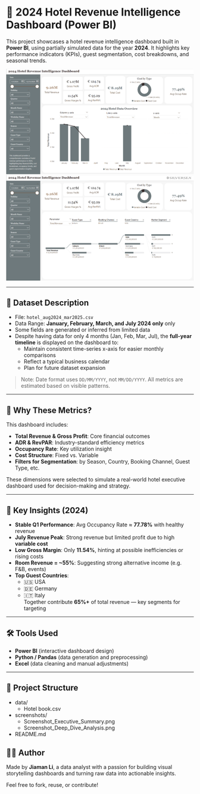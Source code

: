 # 🏨 2024 Hotel Revenue Intelligence Dashboard (Power BI)

This project showcases a hotel revenue intelligence dashboard built in **Power BI**, using partially simulated data for the year **2024**. It highlights key performance indicators (KPIs), guest segmentation, cost breakdowns, and seasonal trends.

![Dashboard Overview](./Screenshot_Executive_Summary.png)
![Hotel Data Overview](./Screenshot_Deep_Dive_Analysis.png)

---

## 🧩 Dataset Description

- File: `hotel_aug2024_mar2025.csv`
- Data Range: **January, February, March, and July 2024 only** only
- Some fields are generated or inferred from limited data
- Despite having data for only 4 months (Jan, Feb, Mar, Jul), the **full-year timeline** is displayed on the dashboard to:
  - Maintain consistent time-series x-axis for easier monthly comparisons
  - Reflect a typical business calendar
  - Plan for future dataset expansion

> Note: Date format uses `DD/MM/YYYY`, not `MM/DD/YYYY`. All metrics are estimated based on visible patterns.

---

## 🎯 Why These Metrics?

This dashboard includes:
- **Total Revenue & Gross Profit**: Core financial outcomes
- **ADR & RevPAR**: Industry-standard efficiency metrics
- **Occupancy Rate**: Key utilization insight
- **Cost Structure**: Fixed vs. Variable
- **Filters for Segmentation**: by Season, Country, Booking Channel, Guest Type, etc.

These dimensions were selected to simulate a real-world hotel executive dashboard used for decision-making and strategy.

---

## 📌 Key Insights (2024)

- **Stable Q1 Performance**: Avg Occupancy Rate ≈ **77.78%** with healthy revenue
- **July Revenue Peak**: Strong revenue but limited profit due to high **variable cost**
- **Low Gross Margin**: Only **11.54%**, hinting at possible inefficiencies or rising costs
- **Room Revenue = ~55%**: Suggesting strong alternative income (e.g. F&B, events)
- **Top Guest Countries**:
  - 🇺🇸 USA
  - 🇩🇪 Germany
  - 🇮🇹 Italy  
  Together contribute **65%+** of total revenue — key segments for targeting

---

## 🛠️ Tools Used

- **Power BI** (interactive dashboard design)
- **Python / Pandas** (data generation and preprocessing)
- **Excel** (data cleaning and manual adjustments)

---

## 📁 Project Structure
- data/
  - Hotel book.csv
- screenshots/
  - Screenshot_Executive_Summary.png
  - Screenshot_Deep_Dive_Analysis.png
- README.md


## 👩‍💻 Author

Made by **Jiaman Li**, a data analyst with a passion for building visual storytelling dashboards and turning raw data into actionable insights.

Feel free to fork, reuse, or contribute!
